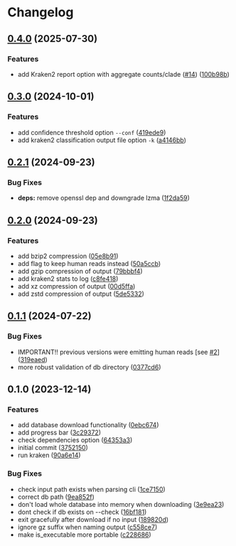 # Changelog

## [0.4.0](https://github.com/mbhall88/nohuman/compare/0.3.0...0.4.0) (2025-07-30)


### Features

* add Kraken2 report option with aggregate counts/clade ([#14](https://github.com/mbhall88/nohuman/issues/14)) ([100b98b](https://github.com/mbhall88/nohuman/commit/100b98b1ef075e7a600e38d61cb4d7a05f9b3583))

## [0.3.0](https://github.com/mbhall88/nohuman/compare/0.2.1...0.3.0) (2024-10-01)


### Features

* add confidence threshold option `--conf` ([419ede9](https://github.com/mbhall88/nohuman/commit/419ede9cf5997692409106e294eb168ddc5427b7))
* add kraken2 classification output file option `-k` ([a4146bb](https://github.com/mbhall88/nohuman/commit/a4146bb04c8dbef071366cec3be40118bc38a3d1))

## [0.2.1](https://github.com/mbhall88/nohuman/compare/0.2.0...0.2.1) (2024-09-23)


### Bug Fixes

* **deps:** remove openssl dep and downgrade lzma ([1f2da59](https://github.com/mbhall88/nohuman/commit/1f2da592f7423da966fbfa6954e06b5a41c8eb01))

## [0.2.0](https://github.com/mbhall88/nohuman/compare/0.1.1...0.2.0) (2024-09-23)


### Features

* add bzip2 compression ([05e8b91](https://github.com/mbhall88/nohuman/commit/05e8b9134a4316a9660cdf64c5783a0029616e90))
* add flag to keep human reads instead ([50a5ccb](https://github.com/mbhall88/nohuman/commit/50a5ccb7f93ca299a49aa8e9f7e2bf3e6f4de76b))
* add gzip compression of output ([79bbbf4](https://github.com/mbhall88/nohuman/commit/79bbbf4e299213e29379c8465e560bb81e0f73e6))
* add kraken2 stats to log ([c8fe418](https://github.com/mbhall88/nohuman/commit/c8fe418d46ced5c3c1f4343dc96d6548c73125fe))
* add xz compression of output ([00d5ffa](https://github.com/mbhall88/nohuman/commit/00d5ffa3d7aed92a387c6c71a610bcbc6849b6db))
* add zstd compression of output ([5de5332](https://github.com/mbhall88/nohuman/commit/5de53325c52b32663d9f0c5c13e15844076502a7))

## [0.1.1](https://github.com/mbhall88/nohuman/compare/0.1.0...0.1.1) (2024-07-22)


### Bug Fixes

* IMPORTANT!! previous versions were emitting human reads [see [#2](https://github.com/mbhall88/nohuman/issues/2)] ([319eaed](https://github.com/mbhall88/nohuman/commit/319eaedfbafa5a762a0aa5bdedafc2fcbe68bfc9))
* more robust validation of db directory ([0377cd6](https://github.com/mbhall88/nohuman/commit/0377cd612e190f651c276145531eb285cf7927ba))

## 0.1.0 (2023-12-14)


### Features

* add database download functionality ([0ebc674](https://github.com/mbhall88/nohuman/commit/0ebc674d789045e529de8fa3eaa9a63efb1175cd))
* add progress bar ([3c29372](https://github.com/mbhall88/nohuman/commit/3c2937216bf1a8bc5834b6abbf02d52c72ff8ef0))
* check dependencies option ([64353a3](https://github.com/mbhall88/nohuman/commit/64353a3815b686d3b40abc7238ff6684d3dbf4ed))
* initial commit ([3752150](https://github.com/mbhall88/nohuman/commit/37521500aaf87377f961f8f84a0882a4b4f8e5af))
* run kraken ([90a6e14](https://github.com/mbhall88/nohuman/commit/90a6e1494ba492b801927db57f4bb95b9ac896b5))


### Bug Fixes

* check input path exists when parsing cli ([1ce7150](https://github.com/mbhall88/nohuman/commit/1ce7150a89fbb24971a8d83dc4b1c8e6bf9665fa))
* correct db path ([9ea852f](https://github.com/mbhall88/nohuman/commit/9ea852fb43a562c859d2f364ef4b39c02731f775))
* don't load whole database into memory when downloading ([3e9ea23](https://github.com/mbhall88/nohuman/commit/3e9ea232a8e9f32566781592f2b65e2c6b7e1328))
* dont check if db exists on --check ([16bf181](https://github.com/mbhall88/nohuman/commit/16bf1816e027fd23ab91dec4903818a6f70a70f7))
* exit gracefully after download if no input ([189820d](https://github.com/mbhall88/nohuman/commit/189820db680910d53e19d95b59803e977c51686c))
* ignore gz suffix when naming output ([c558ce7](https://github.com/mbhall88/nohuman/commit/c558ce7b7863ae8043a7d46607dee0ef9b9db52a))
* make is_executable more portable ([c228686](https://github.com/mbhall88/nohuman/commit/c228686df9024f9a4475fe5f596a7dbfe56c4bc6))
